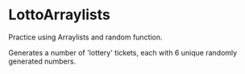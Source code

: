 # LottoArraylists

Practice using Arraylists and random function.

Generates a number of 'lottery' tickets, each with 6 unique randomly generated numbers.
